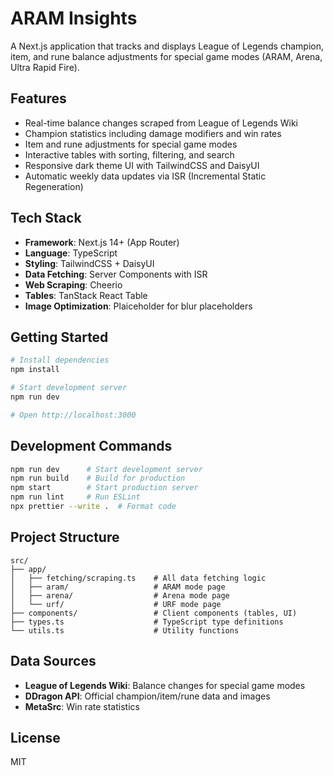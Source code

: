 # ARAM Insights

A Next.js application that tracks and displays League of Legends champion, item, and rune balance adjustments for special game modes (ARAM, Arena, Ultra Rapid Fire).

## Features

- Real-time balance changes scraped from League of Legends Wiki
- Champion statistics including damage modifiers and win rates
- Item and rune adjustments for special game modes
- Interactive tables with sorting, filtering, and search
- Responsive dark theme UI with TailwindCSS and DaisyUI
- Automatic weekly data updates via ISR (Incremental Static Regeneration)

## Tech Stack

- **Framework**: Next.js 14+ (App Router)
- **Language**: TypeScript
- **Styling**: TailwindCSS + DaisyUI
- **Data Fetching**: Server Components with ISR
- **Web Scraping**: Cheerio
- **Tables**: TanStack React Table
- **Image Optimization**: Plaiceholder for blur placeholders

## Getting Started

```bash
# Install dependencies
npm install

# Start development server
npm run dev

# Open http://localhost:3000
```

## Development Commands

```bash
npm run dev      # Start development server
npm run build    # Build for production
npm start        # Start production server
npm run lint     # Run ESLint
npx prettier --write .  # Format code
```

## Project Structure

```
src/
├── app/
│   ├── fetching/scraping.ts    # All data fetching logic
│   ├── aram/                   # ARAM mode page
│   ├── arena/                  # Arena mode page
│   └── urf/                    # URF mode page
├── components/                 # Client components (tables, UI)
├── types.ts                    # TypeScript type definitions
└── utils.ts                    # Utility functions
```

## Data Sources

- **League of Legends Wiki**: Balance changes for special game modes
- **DDragon API**: Official champion/item/rune data and images
- **MetaSrc**: Win rate statistics

## License

MIT

